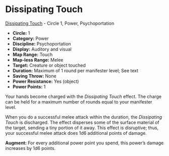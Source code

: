 # Dissipating Touch

[Dissipating Touch](/Psionics/D/DissipatingTouch.md) - Circle 1, Power, Psychoportation

- **Circle:** 1
- **Category:** Power
- **Discipline:** Psychoportation
- **Display:** Auditory and visual
- **Map Range:** Touch
- **Map-less Range:** Melee
- **Target:** Creature or object touched
- **Duration:** Maximum of 1 round per manifester level; See text
- **Saving Throw:** None
- **Power Resistance:** Yes (object)
- **Power Points:** 1

Your hands become charged with the *Dissipating Touch* effect. The charge can be held for a maximum number of rounds equal to your manifester level.

When you do a successful melee attack within the duration, the *Dissipating Touch* is discharged. The effect disperses some of the surface material of the target, sending a tiny portion of it away. This effect is disruptive; thus, your successful melee attack does 1d6 additional points of damage.

**Augment:** For every additional power point you spend, this power’s damage increases by 1d6 points.
